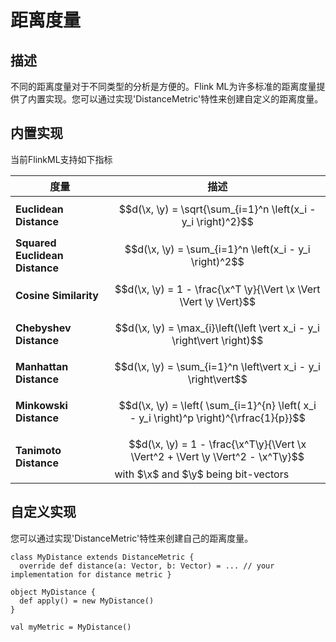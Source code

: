  $$ \newcommand{\R}{\mathbb{R}} \newcommand{\E}{\mathbb{E}} \newcommand{\x}{\mathbf{x}} \newcommand{\y}{\mathbf{y}} \newcommand{\wv}{\mathbf{w}} \newcommand{\av}{\mathbf{\alpha}} \newcommand{\bv}{\mathbf{b}} \newcommand{\N}{\mathbb{N}} \newcommand{\id}{\mathbf{I}} \newcommand{\ind}{\mathbf{1}} \newcommand{\0}{\mathbf{0}} \newcommand{\unit}{\mathbf{e}} \newcommand{\one}{\mathbf{1}} \newcommand{\zero}{\mathbf{0}} \newcommand\rfrac[2]{^{#1}\!/_{#2}} \newcommand{\norm}[1]{\left\lVert#1\right\rVert} $$

# 距离度量

## 描述

不同的距离度量对于不同类型的分析是方便的。Flink ML为许多标准的距离度量提供了内置实现。您可以通过实现'DistanceMetric'特性来创建自定义的距离度量。

## 内置实现

当前FlinkML支持如下指标

| 度量 | 描述 |
| --- | --- |
| **Euclidean Distance** | $$d(\x, \y) = \sqrt{\sum_{i=1}^n \left(x_i - y_i \right)^2}$$ |
| **Squared Euclidean Distance** | $$d(\x, \y) = \sum_{i=1}^n \left(x_i - y_i \right)^2$$ |
| **Cosine Similarity** | $$d(\x, \y) = 1 - \frac{\x^T \y}{\Vert \x \Vert \Vert \y \Vert}$$ |
| **Chebyshev Distance** | $$d(\x, \y) = \max_{i}\left(\left \vert x_i - y_i \right\vert \right)$$ |
| **Manhattan Distance** | $$d(\x, \y) = \sum_{i=1}^n \left\vert x_i - y_i \right\vert$$ |
| **Minkowski Distance** | $$d(\x, \y) = \left( \sum_{i=1}^{n} \left( x_i - y_i \right)^p \right)^{\rfrac{1}{p}}$$ |
| **Tanimoto Distance** | $$d(\x, \y) = 1 - \frac{\x^T\y}{\Vert \x \Vert^2 + \Vert \y \Vert^2 - \x^T\y}$$ with $\x$ and $\y$ being bit-vectors |

## 自定义实现

您可以通过实现'DistanceMetric'特性来创建自己的距离度量。


```
class MyDistance extends DistanceMetric {
  override def distance(a: Vector, b: Vector) = ... // your implementation for distance metric }

object MyDistance {
  def apply() = new MyDistance()
}

val myMetric = MyDistance()
```



